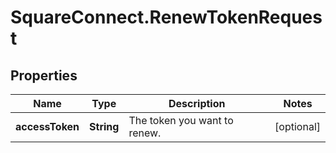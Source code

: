 # SquareConnect.RenewTokenRequest

## Properties
Name | Type | Description | Notes
------------ | ------------- | ------------- | -------------
**accessToken** | **String** | The token you want to renew. | [optional] 


